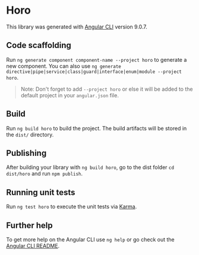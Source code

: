 # Horo

This library was generated with [Angular CLI](https://github.com/angular/angular-cli) version 9.0.7.

## Code scaffolding

Run `ng generate component component-name --project horo` to generate a new component. You can also use `ng generate directive|pipe|service|class|guard|interface|enum|module --project horo`.
> Note: Don't forget to add `--project horo` or else it will be added to the default project in your `angular.json` file. 

## Build

Run `ng build horo` to build the project. The build artifacts will be stored in the `dist/` directory.

## Publishing

After building your library with `ng build horo`, go to the dist folder `cd dist/horo` and run `npm publish`.

## Running unit tests

Run `ng test horo` to execute the unit tests via [Karma](https://karma-runner.github.io).

## Further help

To get more help on the Angular CLI use `ng help` or go check out the [Angular CLI README](https://github.com/angular/angular-cli/blob/master/README.md).
